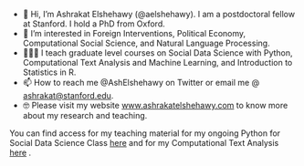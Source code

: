 - 👋 Hi, I’m Ashrakat Elshehawy (@aelshehawy). I am a postdoctoral fellow at Stanford. I hold a PhD from Oxford.
- 👀 I’m interested in Foreign Interventions, Political Economy, Computational Social Science, and Natural Language Processing.
- 👩🏽‍🏫 I teach graduate level courses on Social Data Science with Python, Computational Text Analysis and Machine Learning, and Introduction to Statistics in R.
- 📫 How to reach me @AshElshehawy on Twitter or email me @ ashrakat@stanford.edu. 
- 🤓 Please visit my website www.ashrakatelshehawy.com to know more about my research and teaching.


You can find access for my teaching material for my ongoing Python for Social Data Science Class [here](https://github.com/aelshehawy/PythonSocialDataScience) and for my Computational Text Analysis [here](https://github.com/aelshehawy/text-as-data-computational-text-analysis-oxford) .

<!---
aelshehawy/aelshehawy is a ✨ special ✨ repository because its `README.md` (this file) appears on your GitHub profile.
You can click the Preview link to take a look at your changes.
--->
